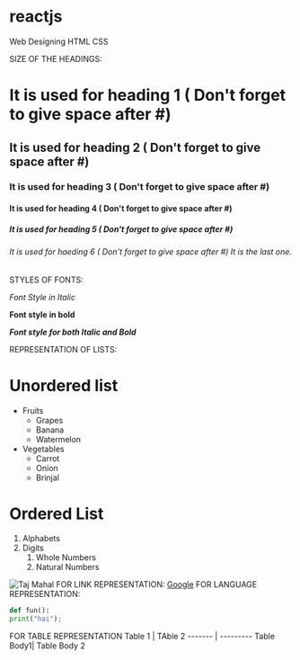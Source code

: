 # reactjs
Web Designing HTML CSS 

SIZE OF THE HEADINGS:
# It is used for heading 1 ( Don't forget to give space after #)
## It is used for heading 2 ( Don't forget to give space after #)
### It is used for heading 3 ( Don't forget to give space after #)
#### It is used for heading 4 ( Don't forget to give space after #)
##### It is used for heading 5 ( Don't forget to give space after #)
###### It is used for haeding 6 ( Don't forget to give space after #)  It is the last one.
STYLES OF FONTS:

*Font Style in Italic* 

**Font style in bold**

***Font style for both Italic and Bold***

REPRESENTATION OF LISTS:
# Unordered list
* Fruits
  * Grapes
  * Banana
  * Watermelon
* Vegetables
  * Carrot
  * Onion
  * Brinjal
# Ordered List
1. Alphabets
2. Digits
    1. Whole Numbers
    2. Natural Numbers

![Taj Mahal](https://4.bp.blogspot.com/-KlFQJAMBBHo/UjQlDFI3QcI/AAAAAAAAYg4/fTAY4TGxDYc/s1600/Taj+Mahal+Desktop+Wallpapers+%25283%2529.jpg)
FOR LINK REPRESENTATION:
[Google](https://www.bing.com/search?q=google&form=ANNTH1&refig=694a88276194485190ac4299f03a895c)
FOR LANGUAGE REPRESENTATION:
~~~python
def fun():
print("hai");
~~~
FOR TABLE REPRESENTATION
Table 1    |  TAble 2
-------    | ---------
Table Body1| Table Body 2
